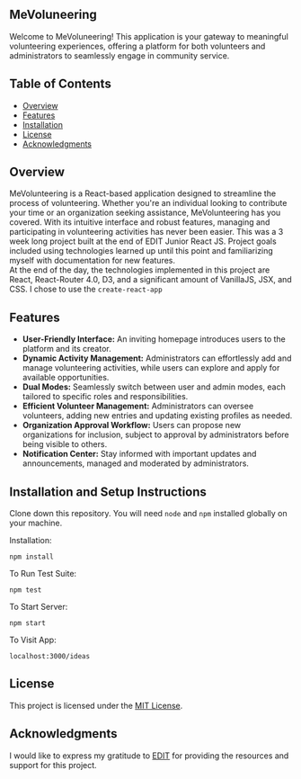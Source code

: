 ## MeVoluneering

Welcome to MeVoluneering! This application is your gateway to meaningful volunteering experiences, offering a platform for both volunteers and administrators to seamlessly engage in community service.

## Table of Contents
- [Overview](#overview)
- [Features](#features)
- [Installation](#installation)
- [License](#license)
- [Acknowledgments](#acknowledgments)

## Overview
MeVolunteering is a React-based application designed to streamline the process of volunteering. Whether you're an individual looking to contribute your time or an organization seeking assistance, MeVolunteering has you covered. With its intuitive interface and robust features, managing and participating in volunteering activities has never been easier.
This was a 3 week long project built at the end of EDIT Junior React JS. Project goals included using technologies learned up until this point and familiarizing myself with documentation for new features.  
At the end of the day, the technologies implemented in this project are React, React-Router 4.0, D3, and a significant amount of VanillaJS, JSX, and CSS. I chose to use the `create-react-app`

## Features
- **User-Friendly Interface:** An inviting homepage introduces users to the platform and its creator.
- **Dynamic Activity Management:** Administrators can effortlessly add and manage volunteering activities, while users can explore and apply for available opportunities.
- **Dual Modes:** Seamlessly switch between user and admin modes, each tailored to specific roles and responsibilities.
- **Efficient Volunteer Management:** Administrators can oversee volunteers, adding new entries and updating existing profiles as needed.
- **Organization Approval Workflow:** Users can propose new organizations for inclusion, subject to approval by administrators before being visible to others.
- **Notification Center:** Stay informed with important updates and announcements, managed and moderated by administrators.

## Installation and Setup Instructions

Clone down this repository. You will need `node` and `npm` installed globally on your machine.  

Installation:

`npm install`  

To Run Test Suite:  

`npm test`  

To Start Server:

`npm start`  

To Visit App:

`localhost:3000/ideas`  

## License

This project is licensed under the [MIT License](LICENSE).

## Acknowledgments

I would like to express my gratitude to [EDIT](https://edit.com/) for providing the resources and support for this project.
